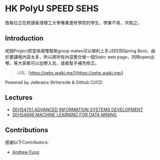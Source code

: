 # HK PolyU SPEED SEHS

致每位正在修讀香港理工大學專業進修學院的學生，學業不易，共勉之。

## Introduction

呢個Project原意係用嚟幫啲group mates可以順利上手J2EE同Spring Boot。由於要講嘅內容太多，所以將所有內容整合做一個Static web
page，同時open出嚟，等大家都可以加嘢入去，或者幫手補充修正。
> URL: [https://sehs.waiki.me/](https://sehs.waiki.me/)

Powered by Jetbrains Writerside & Github CI/CD

## Lectures

- [SEHS4701 ADVANCED INFORMATION SYSTEMS DEVELOPMENT](Writerside/topics/SEHS4701.md)
- [SEHS4696 MACHINE LEARNING FOR DATA MINING](Writerside/topics/SEHS4696.md)

## Contributions

感謝以下Contributors:

- [Andrew Fung](https://github.com/andrewfung729)